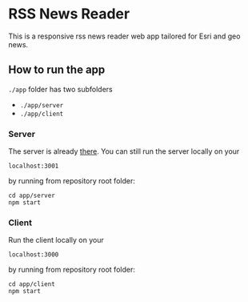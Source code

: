 # RSS News Reader

This is a responsive rss news reader web app tailored for Esri and geo news. 

## How to run the app

`./app` folder has two subfolders

- `./app/server`
- `./app/client`

### Server

The server is already [there](http://ec2-52-15-187-37.us-east-2.compute.amazonaws.com:3001/feed). 
You can still run the server locally on your 

```
localhost:3001
```
by running from repository root folder: 
```
cd app/server
npm start
```

### Client

Run the client locally on your

```
localhost:3000
```

by running from repository root folder: 

```
cd app/client
npm start
```

